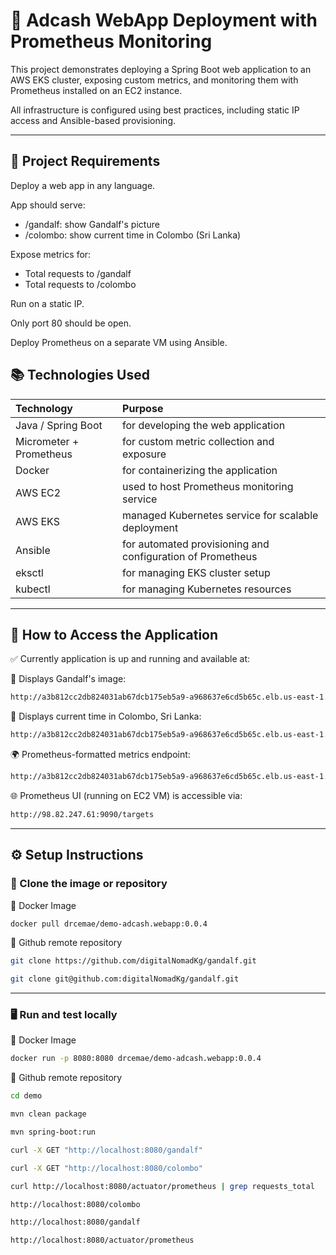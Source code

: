 # 📌 Adcash WebApp Deployment with Prometheus Monitoring

This project demonstrates deploying a Spring Boot web application to an AWS EKS cluster, exposing custom metrics, and monitoring them with Prometheus installed on an EC2 instance. 

All infrastructure is configured using best practices, including static IP access and Ansible-based provisioning.

 ---
## 📝 Project Requirements

Deploy a web app in any language.

App should serve:
 - /gandalf: show Gandalf's picture
 - /colombo: show current time in Colombo (Sri Lanka)

Expose metrics for:
 - Total requests to /gandalf
 - Total requests to /colombo

Run on a static IP.

Only port 80 should be open.

Deploy Prometheus on a separate VM using Ansible.

 ## 📚 Technologies Used

| Technology                | Purpose                                                    |
|:--------------------------|:-----------------------------------------------------------|
| Java / Spring Boot        | for developing the web application                         |
| Micrometer + Prometheus   | for custom metric collection and exposure                  |
| Docker                    | for containerizing the application                         |
| AWS EC2                   | used to host Prometheus monitoring service                 |
| AWS EKS                   | managed Kubernetes service for scalable deployment         |
| Ansible                   | for automated provisioning and configuration of Prometheus |
| eksctl                    | for managing EKS cluster setup                             |
| kubectl                   | for managing Kubernetes resources                          |

---

## 🚀 How to Access the Application

✅ Currently application is up and running and available at: 

👤 Displays Gandalf's image:

```bash
http://a3b812cc2db824031ab67dcb175eb5a9-a968637e6cd5b65c.elb.us-east-1.amazonaws.com/gandalf
```

📄 Displays current time in Colombo, Sri Lanka:

```bash
http://a3b812cc2db824031ab67dcb175eb5a9-a968637e6cd5b65c.elb.us-east-1.amazonaws.com/colombo
```
🌍 Prometheus-formatted metrics endpoint:

```bash
http://a3b812cc2db824031ab67dcb175eb5a9-a968637e6cd5b65c.elb.us-east-1.amazonaws.com/actuator/prometheus
```

🌐 Prometheus UI (running on EC2 VM) is accessible via:
```bash
http://98.82.247.61:9090/targets
```

------

## ⚙️ Setup Instructions

### 🧰 Clone the image or repository

🐳 Docker Image

```bash
docker pull drcemae/demo-adcash.webapp:0.0.4
```
🔗 Github remote repository

```bash
git clone https://github.com/digitalNomadKg/gandalf.git
```
```bash
git clone git@github.com:digitalNomadKg/gandalf.git
```
---
### 🖥️  Run and test locally

🐳 Docker Image

```bash
docker run -p 8080:8080 drcemae/demo-adcash.webapp:0.0.4
```
🔗 Github remote repository

```bash
cd demo
```
```bash
mvn clean package
```
```bash
mvn spring-boot:run
```
```bash
curl -X GET "http://localhost:8080/gandalf"
```
```bash
curl -X GET "http://localhost:8080/colombo"
```
```bash
curl http://localhost:8080/actuator/prometheus | grep requests_total
```
```bash
http://localhost:8080/colombo
```
```bash
http://localhost:8080/gandalf
```
```bash
http://localhost:8080/actuator/prometheus 
```

